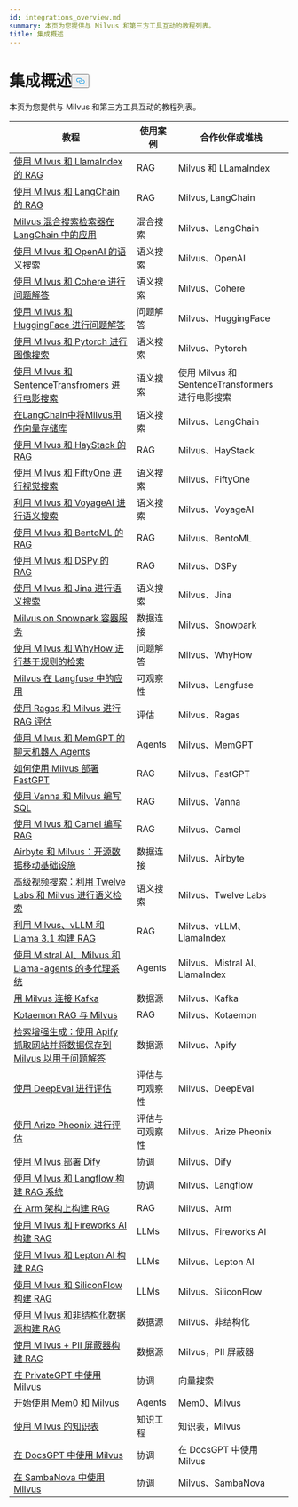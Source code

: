 ```yaml
---
id: integrations_overview.md
summary: 本页为您提供与 Milvus 和第三方工具互动的教程列表。
title: 集成概述
---
```

<h1 id="Integrations-Overview" class="common-anchor-header">集成概述<button data-href="#Integrations-Overview" class="anchor-icon" translate="no">
      <svg translate="no"
        aria-hidden="true"
        focusable="false"
        height="20"
        version="1.1"
        viewBox="0 0 16 16"
        width="16"
      >
        <path
          fill="#0092E4"
          fill-rule="evenodd"
          d="M4 9h1v1H4c-1.5 0-3-1.69-3-3.5S2.55 3 4 3h4c1.45 0 3 1.69 3 3.5 0 1.41-.91 2.72-2 3.25V8.59c.58-.45 1-1.27 1-2.09C10 5.22 8.98 4 8 4H4c-.98 0-2 1.22-2 2.5S3 9 4 9zm9-3h-1v1h1c1 0 2 1.22 2 2.5S13.98 12 13 12H9c-.98 0-2-1.22-2-2.5 0-.83.42-1.64 1-2.09V6.25c-1.09.53-2 1.84-2 3.25C6 11.31 7.55 13 9 13h4c1.45 0 3-1.69 3-3.5S14.5 6 13 6z"
        ></path>
      </svg>
    </button></h1><p>本页为您提供与 Milvus 和第三方工具互动的教程列表。</p>
<table>
<thead>
<tr><th>教程</th><th>使用案例</th><th>合作伙伴或堆栈</th></tr>
</thead>
<tbody>
<tr><td><a href="/docs/zh/integrate_with_llamaindex.md">使用 Milvus 和 LlamaIndex 的 RAG</a></td><td>RAG</td><td>Milvus 和 LLamaIndex</td></tr>
<tr><td><a href="/docs/zh/integrate_with_langchain.md">使用 Milvus 和 LangChain 的 RAG</a></td><td>RAG</td><td>Milvus, LangChain</td></tr>
<tr><td><a href="/docs/zh/milvus_hybrid_search_retriever.md">Milvus 混合搜索检索器在 LangChain 中的应用</a></td><td>混合搜索</td><td>Milvus、LangChain</td></tr>
<tr><td><a href="/docs/zh/integrate_with_openai.md">使用 Milvus 和 OpenAI 的语义搜索</a></td><td>语义搜索</td><td>Milvus、OpenAI</td></tr>
<tr><td><a href="/docs/zh/integrate_with_cohere.md">使用 Milvus 和 Cohere 进行问题解答</a></td><td>语义搜索</td><td>Milvus、Cohere</td></tr>
<tr><td><a href="/docs/zh/integrate_with_hugging-face.md">使用 Milvus 和 HuggingFace 进行问题解答</a></td><td>问题解答</td><td>Milvus、HuggingFace</td></tr>
<tr><td><a href="/docs/zh/integrate_with_pytorch.md">使用 Milvus 和 Pytorch 进行图像搜索</a></td><td>语义搜索</td><td>Milvus、Pytorch</td></tr>
<tr><td><a href="/docs/zh/integrate_with_sentencetransformers.md">使用 Milvus 和 SentenceTransfromers 进行电影搜索</a></td><td>语义搜索</td><td>使用 Milvus 和 SentenceTransformers 进行电影搜索</td></tr>
<tr><td><a href="/docs/zh/basic_usage_langchain.md">在LangChain中将Milvus用作向量存储库</a></td><td>语义搜索</td><td>Milvus、LangChain</td></tr>
<tr><td><a href="/docs/zh/integrate_with_haystack.md">使用 Milvus 和 HayStack 的 RAG</a></td><td>RAG</td><td>Milvus、HayStack</td></tr>
<tr><td><a href="/docs/zh/integrate_with_voxel51.md">使用 Milvus 和 FiftyOne 进行视觉搜索</a></td><td>语义搜索</td><td>Milvus、FiftyOne</td></tr>
<tr><td><a href="/docs/zh/integrate_with_voyageai.md">利用 Milvus 和 VoyageAI 进行语义搜索</a></td><td>语义搜索</td><td>Milvus、VoyageAI</td></tr>
<tr><td><a href="/docs/zh/integrate_with_bentoml.md">使用 Milvus 和 BentoML 的 RAG</a></td><td>RAG</td><td>Milvus、BentoML</td></tr>
<tr><td><a href="/docs/zh/integrate_with_dspy.md">使用 Milvus 和 DSPy 的 RAG</a></td><td>RAG</td><td>Milvus、DSPy</td></tr>
<tr><td><a href="/docs/zh/integrate_with_jina.md">使用 Milvus 和 Jina 进行语义搜索</a></td><td>语义搜索</td><td>Milvus、Jina</td></tr>
<tr><td><a href="/docs/zh/integrate_with_snowpark.md">Milvus on Snowpark 容器服务</a></td><td>数据连接</td><td>Milvus、Snowpark</td></tr>
<tr><td><a href="/docs/zh/integrate_with_whyhow.md">使用 Milvus 和 WhyHow 进行基于规则的检索</a></td><td>问题解答</td><td>Milvus、WhyHow</td></tr>
<tr><td><a href="/docs/zh/integrate_with_langfuse.md">Milvus 在 Langfuse 中的应用</a></td><td>可观察性</td><td>Milvus、Langfuse</td></tr>
<tr><td><a href="/docs/zh/integrate_with_ragas.md">使用 Ragas 和 Milvus 进行 RAG 评估</a></td><td>评估</td><td>Milvus、Ragas</td></tr>
<tr><td><a href="/docs/zh/integrate_with_memgpt.md">使用 Milvus 和 MemGPT 的聊天机器人 Agents</a></td><td>Agents</td><td>Milvus、MemGPT</td></tr>
<tr><td><a href="/docs/zh/integrate_with_fastgpt.md">如何使用 Milvus 部署 FastGPT</a></td><td>RAG</td><td>Milvus、FastGPT</td></tr>
<tr><td><a href="/docs/zh/integrate_with_vanna.md">使用 Vanna 和 Milvus 编写 SQL</a></td><td>RAG</td><td>Milvus、Vanna</td></tr>
<tr><td><a href="/docs/zh/integrate_with_camel.md">使用 Milvus 和 Camel 编写 RAG</a></td><td>RAG</td><td>Milvus、Camel</td></tr>
<tr><td><a href="/docs/zh/integrate_with_airbyte.md">Airbyte 和 Milvus：开源数据移动基础设施</a></td><td>数据连接</td><td>Milvus、Airbyte</td></tr>
<tr><td><a href="/docs/zh/video_search_with_twelvelabs_and_milvus.md">高级视频搜索：利用 Twelve Labs 和 Milvus 进行语义检索</a></td><td>语义搜索</td><td>Milvus、Twelve Labs</td></tr>
<tr><td><a href="/docs/zh/milvus_rag_with_vllm.md">利用 Milvus、vLLM 和 Llama 3.1 构建 RAG</a></td><td>RAG</td><td>Milvus、vLLM、LlamaIndex</td></tr>
<tr><td><a href="/docs/zh/llama_agents_metadata.md">使用 Mistral AI、Milvus 和 Llama-agents 的多代理系统</a></td><td>Agents</td><td>Milvus、Mistral AI、LlamaIndex</td></tr>
<tr><td><a href="/docs/zh/kafka-connect-milvus.md">用 Milvus 连接 Kafka</a></td><td>数据源</td><td>Milvus、Kafka</td></tr>
<tr><td><a href="/docs/zh/kotaemon_with_milvus.md">Kotaemon RAG 与 Milvus</a></td><td>RAG</td><td>Milvus、Kotaemon</td></tr>
<tr><td><a href="/docs/zh/apify_milvus_rag.md">检索增强生成：使用 Apify 抓取网站并将数据保存到 Milvus 以用于问题解答</a></td><td>数据源</td><td>Milvus、Apify</td></tr>
<tr><td><a href="/docs/zh/evaluation_with_deepeval.md">使用 DeepEval 进行评估</a></td><td>评估与可观察性</td><td>Milvus、DeepEval</td></tr>
<tr><td><a href="/docs/zh/evaluation_with_phoenix.md">使用 Arize Pheonix 进行评估</a></td><td>评估与可观察性</td><td>Milvus、Arize Pheonix</td></tr>
<tr><td><a href="/docs/zh/dify_with_milvus.md">使用 Milvus 部署 Dify</a></td><td>协调</td><td>Milvus、Dify</td></tr>
<tr><td><a href="/docs/zh/rag_with_langflow.md">使用 Milvus 和 Langflow 构建 RAG 系统</a></td><td>协调</td><td>Milvus、Langflow</td></tr>
<tr><td><a href="/docs/zh/build_rag_on_arm.md">在 Arm 架构上构建 RAG</a></td><td>RAG</td><td>Milvus、Arm</td></tr>
<tr><td><a href="/docs/zh/build_RAG_with_milvus_and_fireworks.md">使用 Milvus 和 Fireworks AI 构建 RAG</a></td><td>LLMs</td><td>Milvus、Fireworks AI</td></tr>
<tr><td><a href="/docs/zh/build_RAG_with_milvus_and_lepton.md">使用 Milvus 和 Lepton AI 构建 RAG</a></td><td>LLMs</td><td>Milvus、Lepton AI</td></tr>
<tr><td><a href="/docs/zh/build_RAG_with_milvus_and_siliconflow">使用 Milvus 和 SiliconFlow 构建 RAG</a></td><td>LLMs</td><td>Milvus、SiliconFlow</td></tr>
<tr><td><a href="/docs/zh/rag_with_milvus_and_unstructured.md">使用 Milvus 和非结构化数据源构建 RAG</a></td><td>数据源</td><td>Milvus、非结构化</td></tr>
<tr><td><a href="/docs/zh/RAG_with_pii_and_milvus.md">使用 Milvus + PII 屏蔽器构建 RAG</a></td><td>数据源</td><td>Milvus，PII 屏蔽器</td></tr>
<tr><td><a href="/docs/zh/use_milvus_in_private_gpt.md">在 PrivateGPT 中使用 Milvus</a></td><td>协调</td><td>向量搜索</td></tr>
<tr><td><a href="/docs/zh/quickstart_mem0_with_milvus.md">开始使用 Mem0 和 Milvus</a></td><td>Agents</td><td>Mem0、Milvus</td></tr>
<tr><td><a href="/docs/zh/knowledge_table_with_milvus.md">使用 Milvus 的知识表</a></td><td>知识工程</td><td>知识表，Milvus</td></tr>
<tr><td><a href="/docs/zh/use_milvus_in_docsgpt.md">在 DocsGPT 中使用 Milvus</a></td><td>协调</td><td>在 DocsGPT 中使用 Milvus</td></tr>
<tr><td><a href="/docs/zh/use_milvus_with_sambanova.md">在 SambaNova 中使用 Milvus</a></td><td>协调</td><td>Milvus、SambaNova</td></tr>
</tbody>
</table>
